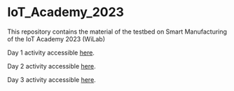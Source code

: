 # IoT_Academy_2023
This repository contains the material of the testbed on Smart Manufacturing of the IoT Academy 2023 (WiLab)

Day 1 activity accessible [here](https://colab.research.google.com/drive/1ayeW-hpoprQEW_jawYHzdMjmvFK4nRMS?usp=sharing).

Day 2 activity accessible [here](https://colab.research.google.com/drive/1WnCXO5_JbuZBAWLZ34gHhzGkj0gzTC2b?usp=sharing).

Day 3 activity accessible [here](https://colab.research.google.com/drive/1bIXOHXvqxnQYKy0tcNGBgh55kRldybzs?usp=sharing).
